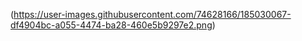 (https://user-images.githubusercontent.com/74628166/185030067-df4904bc-a055-4474-ba28-460e5b9297e2.png)
